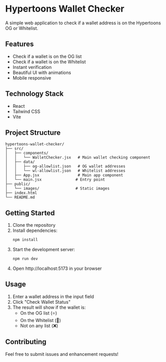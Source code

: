 # Hypertoons Wallet Checker

A simple web application to check if a wallet address is on the Hypertoons OG or Whitelist.

## Features

- Check if a wallet is on the OG list
- Check if a wallet is on the Whitelist
- Instant verification
- Beautiful UI with animations
- Mobile responsive

## Technology Stack

- React
- Tailwind CSS
- Vite

## Project Structure

```
hypertoons-wallet-checker/
├── src/
│   ├── components/
│   │   └── WalletChecker.jsx   # Main wallet checking component
│   ├── data/
│   │   ├── og-allowlist.json   # OG wallet addresses
│   │   └── wl-allowlist.json   # Whitelist addresses
│   ├── App.jsx                 # Main app component
│   └── main.jsx               # Entry point
├── public/
│   └── images/                # Static images
├── index.html
└── README.md
```

## Getting Started

1. Clone the repository
2. Install dependencies:
   ```bash
   npm install
   ```
3. Start the development server:
   ```bash
   npm run dev
   ```
4. Open http://localhost:5173 in your browser

## Usage

1. Enter a wallet address in the input field
2. Click "Check Wallet Status"
3. The result will show if the wallet is:
   - On the OG list (⭐)
   - On the Whitelist (🎯)
   - Not on any list (❌)

## Contributing

Feel free to submit issues and enhancement requests! 